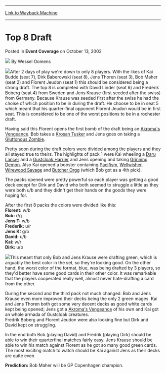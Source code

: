 
---
[Link to Wayback Machine](https://web.archive.org/web/20171030042814/https://magic.wizards.com/en/articles/archive/event-coverage/top-8-draft-2002-10-13)

[_metadata_:author]:- "Wessel Oomens"
[_metadata_:description]:- "After 2 days of play we're down to only 8 players. With the likes of Kai Budde (seat 7), Dirk Baberowski (seat 8), Jens Thoren (seat 3), Bob Maher (seat 2) and Florent Jeudon (seat 1) this should be considered being a strong draft. The top 8 is completed with David Linder (seat 6) and Frederik Boberg (seat 4) from Sweden and Jens Krause (first seeded after the swiss) from Germany."
[_metadata_:generator]:- "Drupal 7 (http://drupal.org)"
[_metadata_:node]:- "773906"
[_metadata_:publish_date]:- "2002-10-13"
[_metadata_:source]:- "div-main-content"
[_metadata_:title]:- "Top 8 Draft"
[_metadata_:wayback_capture_timestamp]:- "2017-10-30 04:28:14"
[_metadata_:wayback_raw_url]:- "https://web.archive.org/web/20171030042814id_/https://magic.wizards.com/en/articles/archive/event-coverage/top-8-draft-2002-10-13"
[_metadata_:wayback_url]:- "https://magic.wizards.com/en/articles/archive/event-coverage/top-8-draft-2002-10-13"
---


Top 8 Draft
===========



 Posted in **Event Coverage**
 on October 13, 2002 






![](https://media.magic.wizards.com/styles/auth_small/public/generic-avatar-150_151.png)
By Wessel Oomens











![](https://media.magic.wizards.com/image_legacy_migration/sideboard/images/gpcop02/a848.jpg)After 2 days of play we're down to only 8 players. With the likes of Kai Budde (seat 7), Dirk Baberowski (seat 8), Jens Thoren (seat 3), Bob Maher (seat 2) and Florent Jeudon (seat 1) this should be considered being a strong draft. The top 8 is completed with David Linder (seat 6) and Frederik Boberg (seat 4) from Sweden and Jens Krause (first seeded after the swiss) from Germany. Because Krause was seeded first after the swiss he had the choise of which position to be in during the draft. He choose to be in seat 5 which meant that his quarter-final opponent Florent Jeudon would be in first seat. This is considered to be one of the worst positions to be in a rochester draft.

Having said this Florent opens the first bomb of the draft being an [Akroma's Vengeance](http://gatherer.wizards.com/Pages/Card/Details.aspx?name=Akroma%27s+Vengeance). Bob takes a [Krosan Tusker](http://gatherer.wizards.com/Pages/Card/Details.aspx?name=Krosan+Tusker) and Jens goes on taking a [Gluttonous Zombie](http://gatherer.wizards.com/Pages/Card/Details.aspx?name=Gluttonous+Zombie). 

Pretty soon during the draft colors were divided among the players and they all stayed true to theirs. The highlights of pack 1 were Kai wheeling a [Daru Lancer](http://gatherer.wizards.com/Pages/Card/Details.aspx?name=Daru+Lancer) and a [Gustcloak Harrier](http://gatherer.wizards.com/Pages/Card/Details.aspx?name=Gustcloak+Harrier) and Jens opening and taking [Grinning Demon](http://gatherer.wizards.com/Pages/Card/Details.aspx?name=Grinning+Demon). Also Kai opened a booster containing [Pacifism](http://gatherer.wizards.com/Pages/Card/Details.aspx?name=Pacifism), [Wellwisher](http://gatherer.wizards.com/Pages/Card/Details.aspx?name=Wellwisher), [Wirewood Savage](http://gatherer.wizards.com/Pages/Card/Details.aspx?name=Wirewood+Savage) and [Butcher Orgg](http://gatherer.wizards.com/Pages/Card/Details.aspx?name=Butcher+Orgg) (which Bob got as a 4th pick).

The packs opened were pretty powerful so each player was getting a good deck except for Dirk and David who both seemed to struggle a little as they were both u/b and they didn't get their hands on the goods they were hoping for.

After the first 8 packs the colors were divided like this:  
**Florent:** w/b  
**Bob:** r/g  
**Jens T:** w/b  
**Frederik:** u/r  
**Jens K:** g/b  
**David:** u/b  
**Kai:** w/r  
**Dirk:** u/b

![](https://media.magic.wizards.com/image_legacy_migration/sideboard/images/gpcop02/a847.jpg)This meant that only Bob and Jens Krause were drafting green, which is arguably the best color in the set, so they're looking good. On the other hand, the worst color of the format, blue, was being drafted by 3 players, so they'd better have some good cards in their other color. It was remarkable that the players cooperated really well, almost never hate-drafting a card from the other.

During the second and the third pack not much changed: Bob and Jens Krause even more improved their decks being the only 2 green mages. Kai and Jens Thoren both got some very decent decks as good white cards kept being opened; Jens got a [Akroma's Vengeance](http://gatherer.wizards.com/Pages/Card/Details.aspx?name=Akroma%27s+Vengeance) of his own and Kai got an whole armada of Gustcloak creatures.  
 Fredrik Boberg and Florent Jeudon were also looking fine but Dirk and David kept on struggling. 

In the end both Bob (playing David) and Fredrik (playing Dirk) should be able to win their quarterfinal matches fairly easy. Jens Krause should be able to win his match against Florent as he got so many good green cards. The most exciting match to watch should be Kai against Jens as their decks are quite even.

**Prediction:** Bob Maher will be GP Copenhagen champion.







